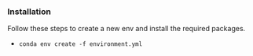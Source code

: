 ### Installation
Follow these steps to create a new env and install the required packages.
- `conda env create -f environment.yml`